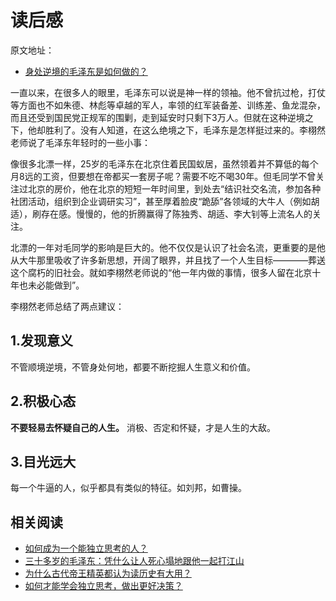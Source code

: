 
# 读后感

原文地址：
* [身处逆境的毛泽东是如何做的？](https://www.zhihu.com/question/51374713/answer/224903506)

一直以来，在很多人的眼里，毛泽东可以说是神一样的领袖。他不曾抗过枪，打仗等方面也不如朱德、林彪等卓越的军人，率领的红军装备差、训练差、鱼龙混杂，而且还受到国民党正规军的围剿，走到延安时只剩下3万人。但就在这种逆境之下，他却胜利了。没有人知道，在这么绝境之下，毛泽东是怎样挺过来的。李栩然老师说了毛泽东年轻时的一些小事：

像很多北漂一样，25岁的毛泽东在北京住着民国蚁居，虽然领着并不算低的每个月8远的工资，但要想在帝都买一套房子呢？需要不吃不喝30年。但毛同学不曾关注过北京的房价，他在北京的短短一年时间里，到处去“结识社交名流，参加各种社团活动，组织到企业调研实习”，甚至厚着脸皮“跪舔”各领域的大牛人（例如胡适），刷存在感。慢慢的，他的折腾赢得了陈独秀、胡适、李大钊等上流名人的关注。

北漂的一年对毛同学的影响是巨大的。他不仅仅是认识了社会名流，更重要的是他从大牛那里吸收了许多新思想，开阔了眼界，并且找了一个人生目标————葬送这个腐朽的旧社会。就如李栩然老师说的“他一年内做的事情，很多人留在北京十年也未必能做到”。

李栩然老师总结了两点建议：

## 1.发现意义
不管顺境逆境，不管身处何地，都要不断挖掘人生意义和价值。

## 2.积极心态
**不要轻易去怀疑自己的人生。**
消极、否定和怀疑，才是人生的大敌。

## 3.目光远大
每一个牛逼的人，似乎都具有类似的特征。如刘邦，如曹操。



## 相关阅读
* [如何成为一个能独立思考的人？](https://www.zhihu.com/question/20527159/answer/160917012)
* [三十多岁的毛泽东：凭什么让人死心塌地跟他一起打江山](https://mp.weixin.qq.com/s?__biz=MzI4NzM1MjA0OQ==&mid=2247484021&idx=1&sn=252bd178c49f3b61ecd224be3b5c0655&chksm=ebcfb7ebdcb83efd859f87de4f053b2e9290acbc99d98936b52a6d8a67041afe763ab1c46c72#rd)
* [为什么古代帝王精英都认为读历史有大用？](https://mp.weixin.qq.com/s?__biz=MzI4NzM1MjA0OQ==&mid=2247484165&idx=1&sn=982f2acd35da02a55401339b7792a074&chksm=ebcfb69bdcb83f8d78db67635e938da277d7adb677fa9211bb25d9d010d5fdc3eb50f8aeff67#rd)
* [如何才能学会独立思考，做出更好决策？](https://mp.weixin.qq.com/s?__biz=MzI4NzM1MjA0OQ==&mid=2247484184&idx=1&sn=8eeb8f881241f56108207a9ededec5b0&chksm=ebcfb686dcb83f903bcfbf1caf12f8d91cf11ddce581ad8072682429a5ee2d0ac60b7f485ffe#rd)



